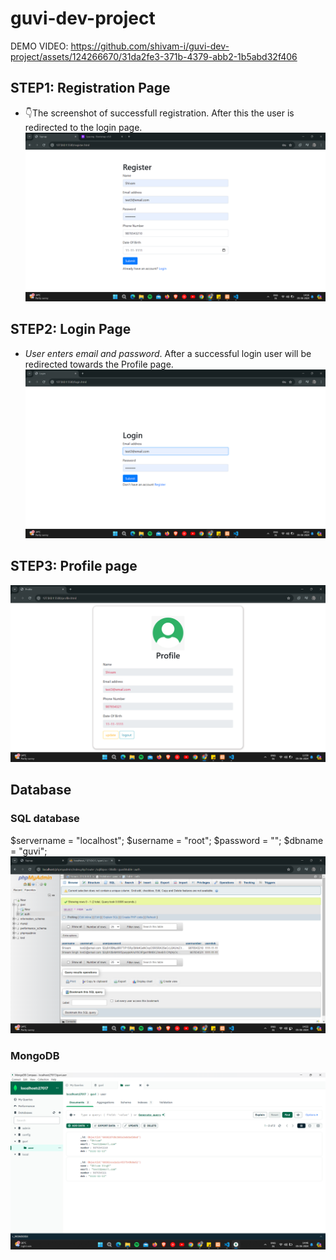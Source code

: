# guvi-dev-project

DEMO VIDEO:
https://github.com/shivam-i/guvi-dev-project/assets/124266670/31da2fe3-371b-4379-abb2-1b5abd32f406

## STEP1: Registration Page
* 👇The screenshot of successfull registration. After this the user is redirected to the login page.
![register-page](/assets/screenshots/register.png)

## STEP2: Login Page
* *User enters email and password*. After a successful login user will be redirected towards the Profile page.
![login-page](/assets/screenshots/login.png)

## STEP3: Profile page
![profile-page](/assets/screenshots/profile.png)

## Database
### SQL database
  $servername = "localhost";
  $username = "root";
  $password = "";
  $dbname = "guvi";
![sql](/assets/screenshots/sql.png)

### MongoDB
![sql](/assets/screenshots/mongodb.png)
